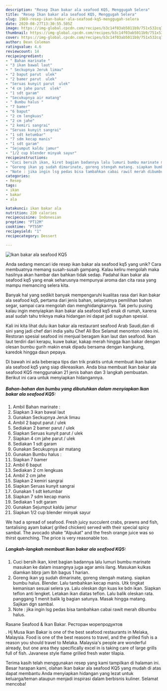 ```yaml
---
description: "Resep Ikan bakar ala seafood KQ5, Menggugah Selera"
title: "Resep Ikan bakar ala seafood KQ5, Menggugah Selera"
slug: 1969-resep-ikan-bakar-ala-seafood-kq5-menggugah-selera
date: 2020-08-27T13:30:55.505Z
image: https://img-global.cpcdn.com/recipes/b3c14f03ab5011b9/751x532cq70/ikan-bakar-ala-seafood-kq5-foto-resep-utama.jpg
thumbnail: https://img-global.cpcdn.com/recipes/b3c14f03ab5011b9/751x532cq70/ikan-bakar-ala-seafood-kq5-foto-resep-utama.jpg
cover: https://img-global.cpcdn.com/recipes/b3c14f03ab5011b9/751x532cq70/ikan-bakar-ala-seafood-kq5-foto-resep-utama.jpg
author: Dean Coleman
ratingvalue: 4.6
reviewcount: 14
recipeingredient:
- " Bahan marinate "
- "3 ikan bawal laut"
- " Seckupnya Jeruk limau"
- "2 baput parut  ulek"
- "2 bamer parut  ulek"
- "Seruas kunyit parut  ulek"
- "4 cm jahe parut  ulek"
- "1 sdt garam"
- "Secukupnya air matang"
- " Bumbu halus "
- "7 bamer"
- "6 baput"
- "2 cm lengkuas"
- "2 cm jahe"
- "2 kemiri sangrai"
- "Seruas kunyit sangrai"
- "1 sdt ketumbar"
- "7 sdm kecap manis"
- "1 sdt garam"
- "Sejumput kaldu jamur"
- "1/2 cup blender minyak sayur"
recipeinstructions:
- "Cuci bersih ikan, kiret bagian badannya lalu lumuri bumbu marinate masukan ke dalam insangnya juga agar amis ilang. Masukan kulkas diamkan bbrp jam lbh bagus 1 harian."
- "Goreng ikan yg sudah dimarinate, goreng stengah matang. siapkan bumbu halus. Blender. Lalu tambahkan kecap manis. Utk tingkat kemanisan sesuai selera ya. Lalu oleskan dgn kuas ke bdn ikan. Siapkan teflon anti lengket. Letakan ikan diatas teflon. Lalu balik oleskan rata. panggang 1 menit balik lg bagian satunya. Masak hingga matang. Sajikan dgn sambal."
- "Note : jika ingin lsg pedas bisa tambahkan cabai rawit merah dibumbu halus."
categories:
- Resep
tags:
- ikan
- bakar
- ala

katakunci: ikan bakar ala 
nutrition: 220 calories
recipecuisine: Indonesian
preptime: "PT12M"
cooktime: "PT55M"
recipeyield: "1"
recipecategory: Dessert

---
```



![Ikan bakar ala seafood KQ5](https://img-global.cpcdn.com/recipes/b3c14f03ab5011b9/751x532cq70/ikan-bakar-ala-seafood-kq5-foto-resep-utama.jpg)

Anda sedang mencari ide resep ikan bakar ala seafood kq5 yang unik? Cara membuatnya memang susah-susah gampang. Kalau keliru mengolah maka hasilnya akan hambar dan bahkan tidak sedap. Padahal ikan bakar ala seafood kq5 yang enak seharusnya mempunyai aroma dan cita rasa yang mampu memancing selera kita.

Banyak hal yang sedikit banyak mempengaruhi kualitas rasa dari ikan bakar ala seafood kq5, pertama dari jenis bahan, selanjutnya pemilihan bahan segar, sampai cara mengolah dan menghidangkannya. Tak perlu pusing kalau ingin menyiapkan ikan bakar ala seafood kq5 enak di rumah, karena asal sudah tahu triknya maka hidangan ini dapat jadi suguhan spesial.

Kali ini kita lihat dulu ikan bakar ala restaurant seafood Arab Saudi,dan di sini yang jadi chef dari india yaitu Chef Ali Box Selamat menonton video ini. Restoran spesial seafood ini menjual beragam ikan laut dan seafood. Ikan laut terdiri dari kerapu, kuwe bakar, kakap merah hingga Ikan bakar dengan olesan bumbu gurih makin enak dipadu bersama dengan kangkung, karedok hingga daun pepaya.


Di bawah ini ada beberapa tips dan trik praktis untuk membuat ikan bakar ala seafood kq5 yang siap dikreasikan. Anda bisa membuat Ikan bakar ala seafood KQ5 menggunakan 21 jenis bahan dan 3 langkah pembuatan. Berikut ini cara untuk menyiapkan hidangannya.

<!--inarticleads1-->

##### Bahan-bahan dan bumbu yang dibutuhkan dalam menyiapkan Ikan bakar ala seafood KQ5:

1. Ambil  Bahan marinate :
1. Siapkan 3 ikan bawal laut
1. Gunakan  Seckupnya Jeruk limau
1. Ambil 2 baput parut / ulek
1. Sediakan 2 bamer parut / ulek
1. Siapkan Seruas kunyit parut / ulek
1. Siapkan 4 cm jahe parut / ulek
1. Sediakan 1 sdt garam
1. Gunakan Secukupnya air matang
1. Gunakan  Bumbu halus :
1. Siapkan 7 bamer
1. Ambil 6 baput
1. Sediakan 2 cm lengkuas
1. Ambil 2 cm jahe
1. Siapkan 2 kemiri sangrai
1. Siapkan Seruas kunyit sangrai
1. Gunakan 1 sdt ketumbar
1. Siapkan 7 sdm kecap manis
1. Sediakan 1 sdt garam
1. Gunakan Sejumput kaldu jamur
1. Siapkan 1/2 cup blender minyak sayur


We had a spread of seafood. Fresh juicy succulent crabs, prawns and fish, tantalising ayam bakar( grilled chicken) served with their special spicy sambal. The avocado shake &#34;Alpukat&#34; and the fresh orange juice was so thirst quenching. The price is very reasonable too. 

<!--inarticleads2-->

##### Langkah-langkah membuat Ikan bakar ala seafood KQ5:

1. Cuci bersih ikan, kiret bagian badannya lalu lumuri bumbu marinate masukan ke dalam insangnya juga agar amis ilang. Masukan kulkas diamkan bbrp jam lbh bagus 1 harian.
1. Goreng ikan yg sudah dimarinate, goreng stengah matang. siapkan bumbu halus. Blender. Lalu tambahkan kecap manis. Utk tingkat kemanisan sesuai selera ya. Lalu oleskan dgn kuas ke bdn ikan. Siapkan teflon anti lengket. Letakan ikan diatas teflon. Lalu balik oleskan rata. panggang 1 menit balik lg bagian satunya. Masak hingga matang. Sajikan dgn sambal.
1. Note : jika ingin lsg pedas bisa tambahkan cabai rawit merah dibumbu halus.


Rasane Seafood &amp; Ikan Bakar. Ресторан морепродуктов$$$$. Hj Musa Ikan Bakar is one of the best seafood restaurants in Melaka, Malaysia. Food is one of the best reasons to travel, and the grilled fish is a reason you should travel to Melaka. Malaysia&#39;s people are wonderful already, but one area they specifically excel in is taking care of large grills full of fish. Javanese style flame grilled fresh water tilapia. 

Terima kasih telah menggunakan resep yang kami tampilkan di halaman ini. Besar harapan kami, olahan Ikan bakar ala seafood KQ5 yang mudah di atas dapat membantu Anda menyiapkan hidangan yang lezat untuk keluarga/teman ataupun menjadi inspirasi dalam berbisnis kuliner. Selamat mencoba!
